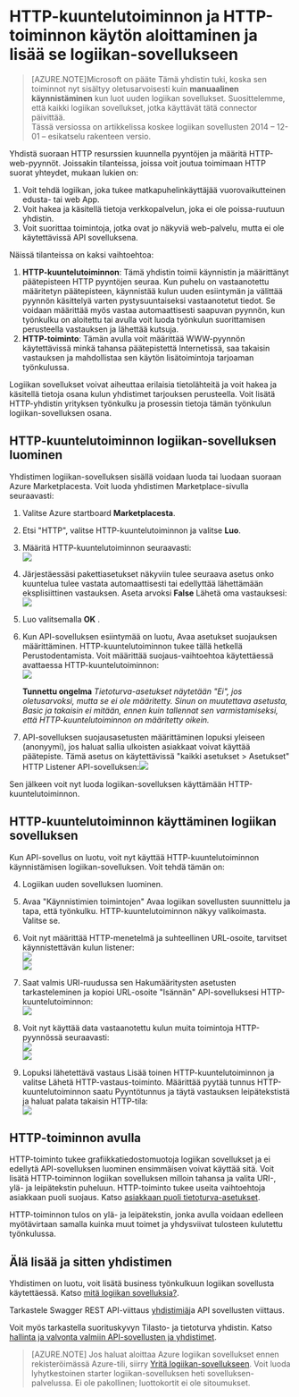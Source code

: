 <properties
   pageTitle="HTTP-kuuntelutoiminnon ja yhdistimen käyttäminen logiikan sovellusten | Sovelluksen Microsoft Azure-palvelu "
   description="Voit luoda ja HTTP-kuuntelutoiminnon ja HTTP-toiminnon yhdistimen tai API sovelluksen määrittäminen ja käyttäminen logiikan-sovellus App Azure-palvelussa"
   services="logic-apps"
   documentationCenter=".net,nodejs,java"
   authors="anuragdalmia"
   manager="erikre"
   editor=""/>

<tags
   ms.service="logic-apps"
   ms.devlang="multiple"
   ms.topic="article"
   ms.tgt_pltfrm="na"
   ms.workload="integration"
   ms.date="08/31/2016"
   ms.author="prkumar"/>


# <a name="get-started-with-the-http-listener-and-http-action-and-add-it-to-your-logic-app"></a>HTTP-kuuntelutoiminnon ja HTTP-toiminnon käytön aloittaminen ja lisää se logiikan-sovellukseen

> [AZURE.NOTE]Microsoft on pääte Tämä yhdistin tuki, koska sen toiminnot nyt sisältyy oletusarvoisesti kuin **manuaalinen käynnistäminen** kun luot uuden logiikan sovellukset.  Suosittelemme, että kaikki logiikan sovellukset, jotka käyttävät tätä connector päivittää.  
> Tässä versiossa on artikkelissa koskee logiikan sovellusten 2014 – 12-01 – esikatselu rakenteen versio.

Yhdistä suoraan HTTP resurssien kuunnella pyyntöjen ja määritä HTTP-web-pyynnöt. Joissakin tilanteissa, joissa voit joutua toimimaan HTTP suorat yhteydet, mukaan lukien on:

1.  Voit tehdä logiikan, joka tukee matkapuhelinkäyttäjää vuorovaikutteinen edusta- tai web App.
2.  Voit hakea ja käsitellä tietoja verkkopalvelun, joka ei ole poissa-ruutuun yhdistin.
3.  Voit suorittaa toimintoja, jotka ovat jo näkyviä web-palvelu, mutta ei ole käytettävissä API sovelluksena.

Näissä tilanteissa on kaksi vaihtoehtoa:

1. **HTTP-kuuntelutoiminnon**: Tämä yhdistin toimii käynnistin ja määrittänyt päätepisteen HTTP pyyntöjen seuraa. Kun puhelu on vastaanotettu määritetyn päätepisteen, käynnistää kulun uuden esiintymän ja välittää pyynnön käsittelyä varten pystysuuntaiseksi vastaanotetut tiedot. Se voidaan määrittää myös vastaa automaattisesti saapuvan pyynnön, kun työnkulku on aloitettu tai avulla voit luoda työnkulun suorittamisen perusteella vastauksen ja lähettää kutsuja.
2. **HTTP-toiminto**: Tämän avulla voit määrittää WWW-pyynnön käytettävissä minkä tahansa päätepistettä Internetissä, saa takaisin vastauksen ja mahdollistaa sen käytön lisätoimintoja tarjoaman työnkulussa.

Logiikan sovellukset voivat aiheuttaa erilaisia tietolähteitä ja voit hakea ja käsitellä tietoja osana kulun yhdistimet tarjouksen perusteella. Voit lisätä HTTP-yhdistin yrityksen työnkulku ja prosessin tietoja tämän työnkulun logiikan-sovelluksen osana. 

## <a name="creating-an-http-listener-for-your-logic-app"></a>HTTP-kuuntelutoiminnon logiikan-sovelluksen luominen
Yhdistimen logiikan-sovelluksen sisällä voidaan luoda tai luodaan suoraan Azure Marketplacesta. Voit luoda yhdistimen Marketplace-sivulla seuraavasti:  

1. Valitse Azure startboard **Marketplacesta**.
2. Etsi "HTTP", valitse HTTP-kuuntelutoiminnon ja valitse **Luo**.
3.  Määritä HTTP-kuuntelutoiminnon seuraavasti:  
![][1]

4.  Järjestäessäsi pakettiasetukset näkyviin tulee seuraava asetus onko kuuntelua tulee vastata automaattisesti tai edellyttää lähettämään eksplisiittinen vastauksen. Aseta arvoksi **False** Lähetä oma vastauksesi:  
![][2]

5.  Luo valitsemalla **OK** .
6.  Kun API-sovelluksen esiintymää on luotu, Avaa asetukset suojauksen määrittäminen. HTTP-kuuntelutoiminnon tukee tällä hetkellä Perustodentamista. Voit määrittää suojaus-vaihtoehtoa käytettäessä avattaessa HTTP-kuuntelutoiminnon:  
![][3]
  
    **Tunnettu ongelma** *Tietoturva-asetukset näytetään "Ei", jos oletusarvoksi, mutta se ei ole määritetty. Sinun on muutettava asetusta, Basic ja takaisin ei mitään, ennen kuin tallennat sen varmistamiseksi, että HTTP-kuuntelutoiminnon on määritetty oikein.*  

7. API-sovelluksen suojausasetusten määrittäminen lopuksi yleiseen (anonyymi), jos haluat sallia ulkoisten asiakkaat voivat käyttää päätepiste. Tämä asetus on käytettävissä "kaikki asetukset > Asetukset" HTTP Listener API-sovelluksen:![][10]

Sen jälkeen voit nyt luoda logiikan-sovelluksen käyttämään HTTP-kuuntelutoiminnon.

## <a name="using-the-http-listener-in-your-logic-app"></a>HTTP-kuuntelutoiminnon käyttäminen logiikan sovelluksen
Kun API-sovellus on luotu, voit nyt käyttää HTTP-kuuntelutoiminnon käynnistämisen logiikan-sovelluksen. Voit tehdä tämän on:

4.  Logiikan uuden sovelluksen luominen.
5.  Avaa "Käynnistimien toimintojen" Avaa logiikan sovellusten suunnittelu ja tapa, että työnkulku. HTTP-kuuntelutoiminnon näkyy valikoimasta. Valitse se.
6.  Voit nyt määrittää HTTP-menetelmä ja suhteellinen URL-osoite, tarvitset käynnistettävän kulun listener:  
![][4]  
![][5]

7.  Saat valmis URI-ruudussa sen Hakumääritysten asetusten tarkasteleminen ja kopioi URL-osoite "Isännän" API-sovelluksesi HTTP-kuuntelutoiminnon:  
![][6]
8.  Voit nyt käyttää data vastaanotettu kulun muita toimintoja HTTP-pyynnössä seuraavasti:  
![][7]  
![][8]
9.  Lopuksi lähetettävä vastaus Lisää toinen HTTP-kuuntelutoiminnon ja valitse Lähetä HTTP-vastaus-toiminto. Määrittää pyytää tunnus HTTP-kuuntelutoiminnon saatu Pyyntötunnus ja täytä vastauksen leipätekstistä ja haluat palata takaisin HTTP-tila:  
![][9]

## <a name="using-the-http-action"></a>HTTP-toiminnon avulla
HTTP-toiminto tukee grafiikkatiedostomuotoja logiikan sovellukset ja ei edellytä API-sovelluksen luominen ensimmäisen voivat käyttää sitä. Voit lisätä HTTP-toiminnon logiikan sovelluksen milloin tahansa ja valita URI-, ylä- ja leipätekstin puheluun.
HTTP-toiminto tukee useita vaihtoehtoja asiakkaan puoli suojaus. Katso [asiakkaan puoli tietoturva-asetukset](../scheduler/scheduler-outbound-authentication.md).

HTTP-toiminnon tulos on ylä- ja leipätekstin, jonka avulla voidaan edelleen myötävirtaan samalla kuinka muut toimet ja yhdysviivat tulosteen kulutettu työnkulussa.

## <a name="do-more-with-your-connector"></a>Älä lisää ja sitten yhdistimen
Yhdistimen on luotu, voit lisätä business työnkulkuun logiikan sovellusta käytettäessä. Katso [mitä logiikan sovelluksia?](app-service-logic-what-are-logic-apps.md).

Tarkastele Swagger REST API-viittaus [yhdistimiä](http://go.microsoft.com/fwlink/p/?LinkId=529766)ja API sovellusten viittaus.

Voit myös tarkastella suorituskyvyn Tilasto- ja tietoturva yhdistin. Katso [hallinta ja valvonta valmiin API-sovellusten ja yhdistimet](app-service-logic-monitor-your-connectors.md).

> [AZURE.NOTE] Jos haluat aloittaa Azure logiikan sovellukset ennen rekisteröimässä Azure-tili, siirry [Yritä logiikan-sovellukseen](https://tryappservice.azure.com/?appservice=logic). Voit luoda lyhytkestoinen starter logiikan-sovelluksen heti sovelluksen-palvelussa. Ei ole pakollinen; luottokortit ei ole sitoumukset.

<!--Image references-->
[1]: ./media/app-service-logic-connector-http/1.png
[2]: ./media/app-service-logic-connector-http/2.png
[3]: ./media/app-service-logic-connector-http/3.png
[4]: ./media/app-service-logic-connector-http/4.png
[5]: ./media/app-service-logic-connector-http/5.png
[6]: ./media/app-service-logic-connector-http/6.png
[7]: ./media/app-service-logic-connector-http/7.png
[8]: ./media/app-service-logic-connector-http/8.png
[9]: ./media/app-service-logic-connector-http/9.png
[10]: ./media/app-service-logic-connector-http/10.png
